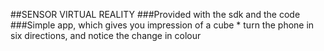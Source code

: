 ##SENSOR VIRTUAL REALITY
###Provided with the sdk and the code
###Simple app, which gives you impression of a cube
	* turn the phone in six directions, and notice the change in colour

